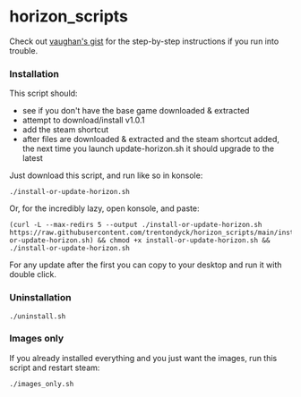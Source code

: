 # horizon_scripts
Check out [vaughan's gist](https://github.com/hilts-vaughan/hilts-vaughan.github.io/blob/master/_posts/2022-12-16-installing-horizon-xi-linux.md#install-horizonxi---steam-play-steam-deck--other-systems) for the step-by-step instructions if you run into trouble.

### Installation

This script should:
- see if you don't have the base game downloaded & extracted
- attempt to download/install v1.0.1
- add the steam shortcut
- after files are downloaded & extracted and the steam shortcut added, the next time you launch update-horizon.sh it should upgrade to the latest


Just download this script, and run like so in konsole:

```
./install-or-update-horizon.sh
```

Or, for the incredibly lazy, open konsole, and paste:
```
(curl -L --max-redirs 5 --output ./install-or-update-horizon.sh https://raw.githubusercontent.com/trentondyck/horizon_scripts/main/install-or-update-horizon.sh) && chmod +x install-or-update-horizon.sh && ./install-or-update-horizon.sh
```

For any update after the first you can copy to your desktop and run it with double click.

### Uninstallation

```
./uninstall.sh
```

### Images only

If you already installed everything and you just want the images, run this script and restart steam:

```
./images_only.sh
```

